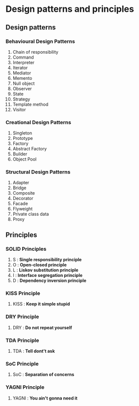 # Design patterns and principles

## Design patterns

### Behavioural Design Patterns

1. Chain of responsibility
2. Command
3. Interpreter
4. Iterator
5. Mediator
6. Memento
7. Null object
8. Observer
9. State
10. Strategy
11. Template method
12. Visitor

### Creational Design Patterns

1. Singleton
2. Prototype
3. Factory
4. Abstract Factory
5. Builder
6. Object Pool

### Structural Design Patterns

1. Adapter
2. Bridge
3. Composite
4. Decorator
5. Facade
6. Flyweight
7. Private class data
8. Proxy

## Principles

### SOLID Principles

1. S : **Single responsibility principle**
2. O : **Open-closed principle**
3. L : **Liskov substitution principle**
4. I : **Interface segregation principle**
5. D : **Dependency inversion principle**

### KISS Principle

1. KISS : **Keep it simple stupid**

### DRY Principle

1. DRY : **Do not repeat yourself**

### TDA Principle

1. TDA : **Tell dont't ask**

### SoC Principle

1. SoC : **Separation of concerns**

### YAGNI Principle

1. YAGNI : **You ain't gonna need it**